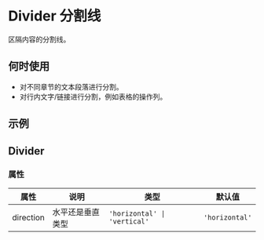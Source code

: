 # Divider 分割线

区隔内容的分割线。

## 何时使用

- 对不同章节的文本段落进行分割。
- 对行内文字/链接进行分割，例如表格的操作列。

## 示例

<code src="./demos/demo1.tsx"></code>

## Divider

### 属性

| 属性      | 说明             | 类型                         | 默认值         |
| --------- | ---------------- | ---------------------------- | -------------- |
| direction | 水平还是垂直类型 | `'horizontal' \| 'vertical'` | `'horizontal'` |
